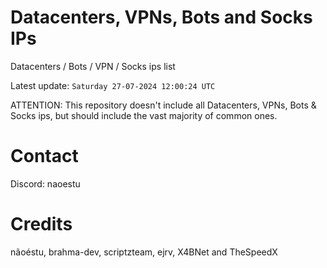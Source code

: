 # Datacenters, VPNs, Bots and Socks IPs
 
Datacenters / Bots / VPN / Socks ips list

Latest update: `Saturday 27-07-2024 12:00:24 UTC` 

ATTENTION: This repository doesn't include all Datacenters, VPNs, Bots & Socks ips, 
but should include the vast majority of common ones.

# Contact
Discord: naoestu

# Credits
nãoéstu, brahma-dev, scriptzteam, ejrv, X4BNet and TheSpeedX
